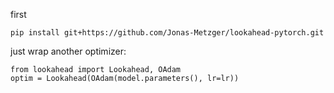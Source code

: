 first 

```
pip install git+https://github.com/Jonas-Metzger/lookahead-pytorch.git
```

just wrap another optimizer:

```
from lookahead import Lookahead, OAdam
optim = Lookahead(OAdam(model.parameters(), lr=lr))

```
